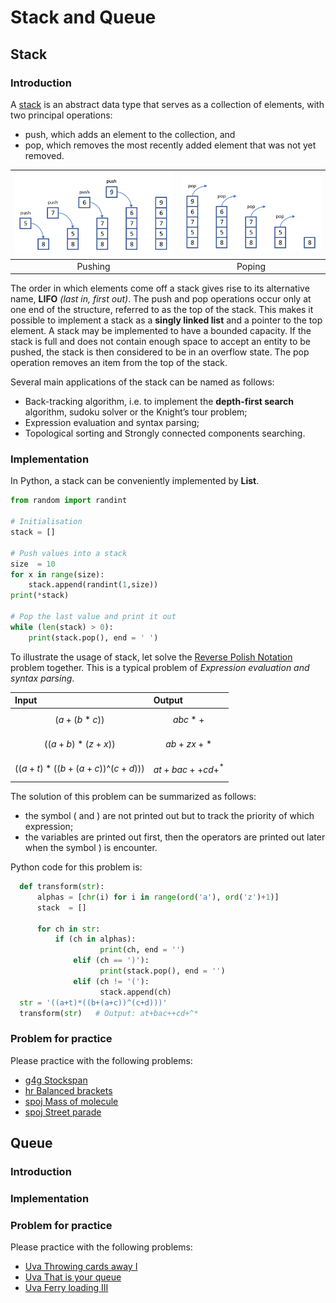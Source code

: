 # Stack and Queue

## Stack

### Introduction

A [stack](https://en.wikipedia.org/wiki/Stack_%28abstract_data_type%29) is an abstract data type that serves as a collection of elements, with two principal operations:

* push, which adds an element to the collection, and
* pop, which removes the most recently added element that was not yet removed.

| ![](../../.gitbook/assets/stack_push.png) | ![](../../.gitbook/assets/stack_pop.png) |
| :---: | :---: |
| Pushing | Poping |

The order in which elements come off a stack gives rise to its alternative name, **LIFO** _\(last in, first out\)_. The push and pop operations occur only at one end of the structure, referred to as the top of the stack. This makes it possible to implement a stack as a **singly linked list** and a pointer to the top element. A stack may be implemented to have a bounded capacity. If the stack is full and does not contain enough space to accept an entity to be pushed, the stack is then considered to be in an overflow state. The pop operation removes an item from the top of the stack.

Several main applications of the stack can be named as follows:

* Back-tracking algorithm, i.e. to implement the **depth-first search** algorithm, sudoku solver or the Knight’s tour problem;
* Expression evaluation and syntax parsing;
* Topological sorting and Strongly connected components searching.

### Implementation

In Python, a stack can be conveniently implemented by **List**.

```python
from random import randint

# Initialisation
stack = []

# Push values into a stack
size  = 10
for x in range(size):
    stack.append(randint(1,size))
print(*stack)

# Pop the last value and print it out
while (len(stack) > 0):
    print(stack.pop(), end = ' ')
```

To illustrate the usage of stack, let solve the [Reverse Polish Notation](https://www.spoj.com/problems/ONP/) problem together. This is a typical problem of _Expression evaluation and syntax parsing_.

| Input | Output |
| :--- | :--- |
| $$(a+(b*c))$$ | $$abc*+$$ |
| $$((a+b)*(z+x))$$ | $$ab+zx+*$$ |
| $$((a+t)*((b+(a+c))\^(c+d)))$$ | $$at+bac++cd+^*$$ |

The solution of this problem can be summarized as follows:

* the symbol \( and \) are not printed out but to track the priority of which expression;
* the variables are printed out first, then the operators are printed out later when the symbol \) is encounter.

Python code for this problem is:

```python
  def transform(str):
      alphas = [chr(i) for i in range(ord('a'), ord('z')+1)]
      stack  = []

      for ch in str:
          if (ch in alphas):
                    print(ch, end = '')
              elif (ch == ')'):
                    print(stack.pop(), end = '')
              elif (ch != '('):
                    stack.append(ch)
  str = '((a+t)*((b+(a+c))^(c+d)))'
  transform(str)   # Output: at+bac++cd+^*
```

### Problem for practice

Please practice with the following problems:

* [g4g Stockspan](https://www.geeksforgeeks.org/the-stock-span-problem/)
* [hr Balanced brackets](https://www.hackerrank.com/challenges/ctci-balanced-brackets/problem)
* [spoj Mass of molecule](https://www.spoj.com/problems/MMASS)
* [spoj Street parade](https://www.spoj.com/problems/STPAR)

## Queue

### Introduction

### Implementation

### Problem for practice

Please practice with the following problems:

* [Uva Throwing cards away I](https://uva.onlinejudge.org/index.php?option=onlinejudge&page=show_problem&problem=1876)
* [Uva That is your queue](https://uva.onlinejudge.org/index.php?option=onlinejudge&page=show_problem&problem=3359)
* [Uva Ferry loading III](https://uva.onlinejudge.org/index.php?option=onlinejudge&page=show_problem&problem=1842)

